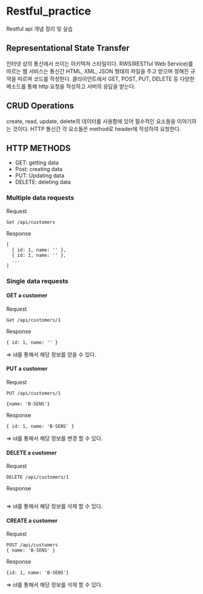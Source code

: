 # Restful_practice

Restful api 개념 정리 및 실습

## Representational State Transfer

인터넷 상의 통신에서 쓰이는 아키텍쳐 스타일이다. RWS(RESTful Web Service)를 따르는 웹 서비스는 통신간 HTML, XML, JSON 형태의 파일을 주고 받으며 정해진 규약을 따르며 코드를 작성한다. 클라이언트에서 GET, POST, PUT, DELETE 등 다양한 메소드를 통해 http 요청을 작성하고 서버의 응답을 받는다.

## CRUD Operations

create, read, update, delete의 데이터를 사용함에 있어 필수적인 요소들을 이야기하는 것이다. HTTP 통신간 각 요소들은 method로 header에 작성하여 요청한다.

## HTTP METHODS

- GET: getting data
- Post: creating data
- PUT: Updating data
- DELETE: deleting data

### Multiple data requests

Request

```
Get /api/customers
```

Response

```
[
  { id: 1, name: '' },
  { id: 2, name: '' },
  ...
]
```

### Single data requests

#### GET a customer

Request

```
Get /api/customers/1
```

Response

```
{ id: 1, name: '' }
```

=> id를 통해서 해당 정보를 얻을 수 있다.

#### PUT a customer

Request

```
PUT /api/customers/1

{name: 'B-SENS'}
```

Response

```
{ id: 1, name: 'B-SENS' }
```

=> id를 통해서 해당 정보를 변경 할 수 있다.

#### DELETE a customer

Request

```
DELETE /api/customers/1
```

Response

```

```

=> id를 통해서 해당 정보를 삭제 할 수 있다.

#### CREATE a customer

Request

```
POST /api/customers
{ name: 'B-SENS' }
```

Response

```
{id: 1, name: 'B-SENS'}
```

=> id를 통해서 해당 정보를 삭제 할 수 있다.
